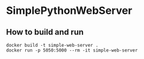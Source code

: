 # SimplePythonWebServer

## How to build and run

```shell
docker build -t simple-web-server .
docker run -p 5050:5000 --rm -it simple-web-server
```